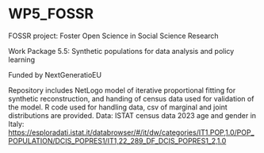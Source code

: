 # WP5_FOSSR
FOSSR project: Foster Open Science in Social Science Research 

Work Package 5.5: Synthetic populations for data analysis and policy learning

Funded by NextGeneratioEU

Repository includes NetLogo model of iterative proportional fitting for synthetic reconstruction, and handing of census data used for validation of the model.  R code used for handling data, csv of marginal and joint distributions are  provided.
Data: ISTAT census data 2023 age and gender in Italy: https://esploradati.istat.it/databrowser/#/it/dw/categories/IT1,POP,1.0/POP_POPULATION/DCIS_POPRES1/IT1,22_289_DF_DCIS_POPRES1_2,1.0
